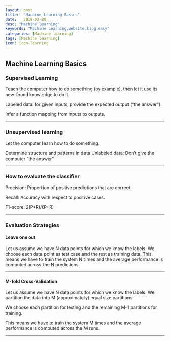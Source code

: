 ```yaml
---
layout: post
title:  "Machine Learning Basics"
date:   2019-03-20
desc: "Machine learning"
keywords: "Machine Learning,website,blog,easy"
categories: [Machine learning]
tags: [Machine learning]
icon: icon-learning
---
```

## Machine Learning Basics

### **Supervised Learning**

Teach the computer how to do something (by example), then let it use its new-found knowledge to do it.

Labeled data: for given inputs, provide the expected output (“the answer”).

Infer a function mapping from inputs to outputs.

***

### **Unsupervised learning**

Let the computer learn how to do something.

Determine structure and patterns in data Unlabeled data: Don’t give the computer “the answer”

***

### **How to evaluate the classifier**

Precision: Proportion of positive predictions that are correct.

Recall: Accuracy with respect to positive cases.

F1-score:   2(P*R)/(P+R)

***

### **Evaluation Strategies**

#### Leave one out

Let us assume we have N data points for which we know the labels. We choose each data point as test case and the rest as training data. This means we have to train the system N times and the average performance is computed across the N predictions

***

#### M-fold Cross-Validation

Let us assume we have N data points for which we know the labels. We partition the data into M (approximately) equal size partitions. 

We choose each partition for testing and the remaining M-1 partitions for training.
  
This means we have to train the system M times and the average performance is computed across the M runs.

***

